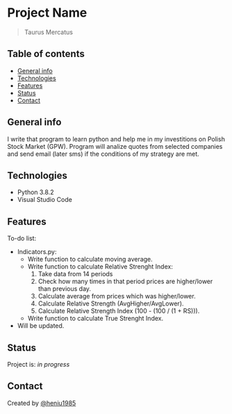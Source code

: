 # Project Name

> Taurus Mercatus

## Table of contents

* [General info](#general-info)
* [Technologies](#technologies)
* [Features](#features)
* [Status](#status)
* [Contact](#contact)

## General info

I write that program to learn python and help me in my investitions on Polish Stock Market (GPW).
Program will analize quotes from selected companies and send email (later sms) if the conditions of my strategy are met.

## Technologies

* Python 3.8.2
* Visual Studio Code

## Features

To-do list:

* Indicators.py:
  * Write function to calculate moving average.
  * Write function to calculate Relative Strenght Index:
    1. Take data from 14 periods
    2. Check how many times in that period prices are higher/lower than previous day.
    3. Calculate average from prices which was higher/lower.
    4. Calculate Relative Strength (AvgHigher/AvgLower).
    5. Calculate Relative Strength Index (100 - (100  / (1 + RS))).
  * Write function to calculate True Strenght Index.
* Will be updated.

## Status

Project is: _in progress_

## Contact

Created by [@heniu1985](https://github.com/heniu1985)
